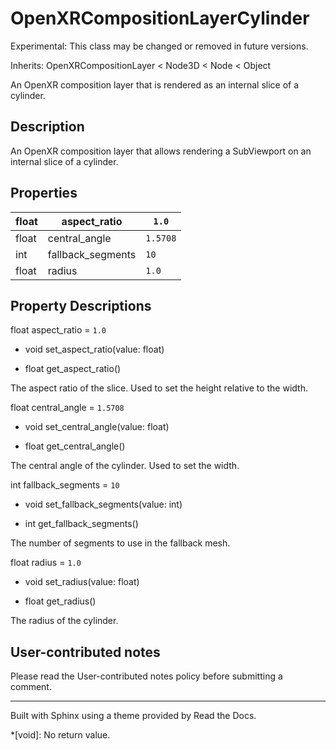# OpenXRCompositionLayerCylinder

Experimental: This class may be changed or removed in future versions.

Inherits: OpenXRCompositionLayer < Node3D < Node < Object

An OpenXR composition layer that is rendered as an internal slice of a
cylinder.

## Description

An OpenXR composition layer that allows rendering a SubViewport on an internal
slice of a cylinder.

## Properties

float | aspect_ratio | `1.0`  
---|---|---  
float | central_angle | `1.5708`  
int | fallback_segments | `10`  
float | radius | `1.0`  
  
## Property Descriptions

float aspect_ratio = `1.0`

  * void set_aspect_ratio(value: float)

  * float get_aspect_ratio()

The aspect ratio of the slice. Used to set the height relative to the width.

float central_angle = `1.5708`

  * void set_central_angle(value: float)

  * float get_central_angle()

The central angle of the cylinder. Used to set the width.

int fallback_segments = `10`

  * void set_fallback_segments(value: int)

  * int get_fallback_segments()

The number of segments to use in the fallback mesh.

float radius = `1.0`

  * void set_radius(value: float)

  * float get_radius()

The radius of the cylinder.

## User-contributed notes

Please read the User-contributed notes policy before submitting a comment.

* * *

Built with Sphinx using a theme provided by Read the Docs.

  *[void]: No return value.

